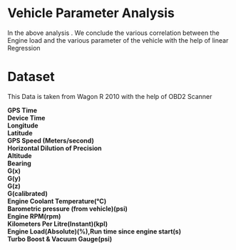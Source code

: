 # Vehicle Parameter Analysis

In the above analysis . We conclude the various correlation between the Engine load and the various parameter of the vehicle with the help of linear Regression


# Dataset
This Data is taken from Wagon R 2010 with the help of OBD2 Scanner


**GPS Time**<br/>
**Device Time**<br/>
**Longitude**<br/> 
**Latitude**<br/> 
**GPS Speed (Meters/second)**<br/> 
**Horizontal Dilution of Precision**<br/>
**Altitude**<br/> 
**Bearing**<br/> 
**G(x)**<br/>
**G(y)**<br/>
**G(z)**<br/>
**G(calibrated)**<br/>
**Engine Coolant Temperature(°C)**<br/>
**Barometric pressure (from vehicle)(psi)**<br/>
**Engine RPM(rpm)**<br/>
**Kilometers Per Litre(Instant)(kpl)**<br/>
**Engine Load(Absolute)(%),Run time since engine start(s)**<br/>
**Turbo Boost & Vacuum Gauge(psi)**<br/>	